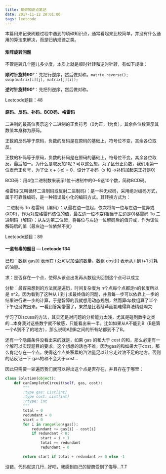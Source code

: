 ```yaml
---
title: 琐碎知识点笔记
date: 2017-11-12 20:01:00
tags: leetcode
---
```


本篇用来记录刷题过程中遇到的琐碎知识点，通常看起来比较简单，并没有什么通用的算法来解决，而是归纳规律之类。

#### 矩阵旋转问题

不管是转几个圈儿多少度，本质上就是顺时针转和逆时针转，有如下规律：

**顺时针旋转90°**：先把行逆序，然后做对称。`matrix.reverse(); swap(matrix[i][j], matrix[j][i]);`

**逆时针旋转90°**：先把列逆序，然后做对称。

Leetcode题目：48

#### 原码、反码、补码、BCD码、格雷码

二进制的最高位表示这个二进制的正负符号（0为正，1为负），其余各位数表示其数值本身称为原码。

正数的反码等于原码，负数的反码是在原码的基础上，符号位不变，其余各位取反。

正数的补码等于原码，负数的补码是在原码的基础上，符号位不变，其余各位取反，最后加一。为什么是取反加1呢？可以这么想，为了区分正负数，我们用第一位表示正负号，为了让 x + (-x) = 0，设计了补码（x 和 -x补码加起来正好是0）

BCD码：用4位二进制数来表示1位十进制中的0~9这10个数，简称BCD码。

格雷码(又叫循环二进制码或反射二进制码)：是一种无权码，采用绝对编码方式，属于可靠性编码，是一种错误最小化的编码方式。其转换方式为：

​	二进制码 To 格雷码（编码）：从最右边一位起，依次将每一位与左边一位异或(XOR)，作为对应格雷码该位的值，最左边一位不变(相当于左边是0)
​	格雷码 To 二进制码（解码）：从左边第二位起，将每位与左边一位解码后的值异或，作为该位解码后的值（最左边一位依然不变）

Leetcode题目：89

#### 一道有毒的题目 — Leetcode 134

已知：数组 gas[i] 表示在 i 处可以加油的数量。数组 cost[i] 表示从 i 到 i+1 消耗的油量。

求：是否存在一个点，使得从该点出发再从数组头回到这个点可以成立

分析：最容易想到的方法就是遍历，时间复杂度为 n个点每个点都走n的长度所以是 n^2。因为看到了这种从 i 到 j 求最终值的问题，并且每一步可以依靠上一步的结果进行进一步的计算，于是智障的我就想用动态规划，然而算dp数组算了半个下午也没做出来。一看到答案懵逼了，果然是比着葫芦画瓢难得算法精髓啊哭

学习了Discuss的方法，其实还是对问题的分析能力太浅，尤其是碰到数字之类的...本身我对这些数字就不敏感，只能看出来一半。比如如果从A不能到B（B是第一个A到不了的地方），那么说明A到B之间的所有站都到不了B。

还有一个隐藏条件没看出来的就是，如果 gas 的和大于 cost 的和，那么必定有一个解可以实现题目的要求。这个想想的话也不难，因为gas的和如果大于cost，那么肯定存在一个点，使得这个点处积累的汽油量足以让它走过油不足的地方。否则的话反证一下 gas的和不会大于cost...

因此只需要一轮遍历我们就可以得出这个点是否存在，并且存在于哪里：

```python
class Solution(object):
    def canCompleteCircuit(self, gas, cost):
        """
        :type gas: List[int]
        :type cost: List[int]
        :rtype: int
        """
        total = 0
        redundant = 0
        start = 0
        for i in range(len(gas)):
            redundant += gas[i] - cost[i]
            if redundant < 0:
                start = i + 1
                total += redundant
                redundant = 0
        
        return start if total + redundant >= 0 else -1
```

没错，代码就这几行…好吧，我感到自己的智商受到了侮辱...T.T
